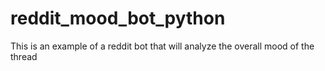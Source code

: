 # reddit_mood_bot_python
This is an example of a reddit bot that will analyze the overall mood of the thread
